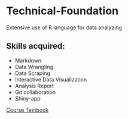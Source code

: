 # Technical-Foundation

Extensive use of R language for data analyzing

## Skills acquired:

* Markdown
* Data Wrangling
* Data Scraping
* Interactive Data Visualization
* Analysis Report
* Git collaboration
* Shiny-app

[Course Textbook](https://info201.github.io/)

